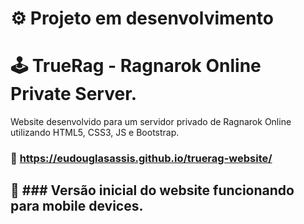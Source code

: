 # :gear: Projeto em desenvolvimento

# :joystick: TrueRag - Ragnarok Online Private Server.

Website desenvolvido para um servidor privado de Ragnarok Online utilizando HTML5, CSS3, JS e Bootstrap.

### :link: https://eudouglasassis.github.io/truerag-website/

## :iphone: ### Versão inicial do website funcionando para mobile devices.
